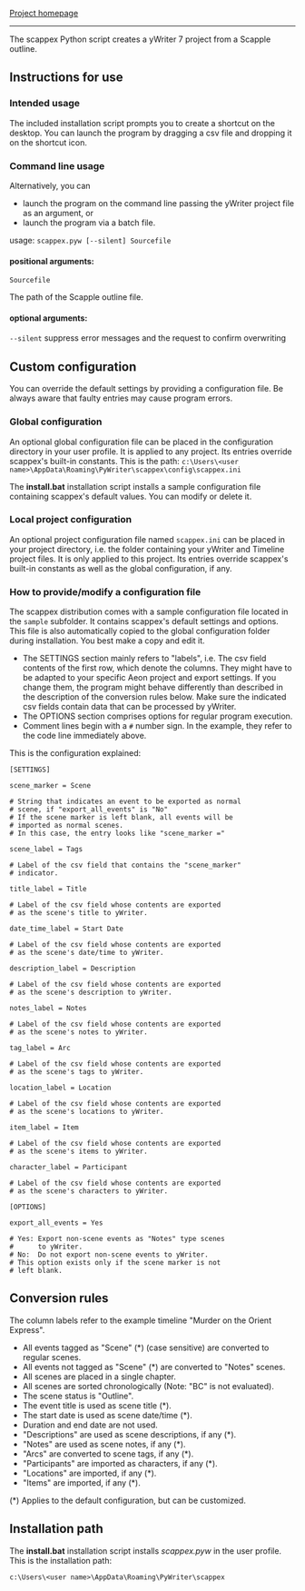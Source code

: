 [Project homepage](https://peter88213.github.io/scappex)

------------------------------------------------------------------

The scappex Python script creates a yWriter 7 project from a Scapple outline.

## Instructions for use

### Intended usage

The included installation script prompts you to create a shortcut on the desktop. You can launch the program by dragging a csv file and dropping it on the shortcut icon. 

### Command line usage

Alternatively, you can

- launch the program on the command line passing the yWriter project file as an argument, or
- launch the program via a batch file.

usage: `scappex.pyw [--silent] Sourcefile`

#### positional arguments:

`Sourcefile` 

The path of the Scapple outline file.

#### optional arguments:

`--silent`  suppress error messages and the request to confirm overwriting


## Custom configuration

You can override the default settings by providing a configuration file. Be always aware that faulty entries may cause program errors. 

### Global configuration

An optional global configuration file can be placed in the configuration directory in your user profile. It is applied to any project. Its entries override scappex's built-in constants. This is the path:
`c:\Users\<user name>\AppData\Roaming\PyWriter\scappex\config\scappex.ini`
  
The **install.bat** installation script installs a sample configuration file containing scappex's default values. You can modify or delete it. 

### Local project configuration

An optional project configuration file named `scappex.ini` can be placed in your project directory, i.e. the folder containing your yWriter and Timeline project files. It is only applied to this project. Its entries override scappex's built-in constants as well as the global configuration, if any.

### How to provide/modify a configuration file

The scappex distribution comes with a sample configuration file located in the `sample` subfolder. It contains scappex's default settings and options. This file is also automatically copied to the global configuration folder during installation. You best make a copy and edit it.

- The SETTINGS section mainly refers to "labels", i.e. The csv field contents of the first row, which denote the columns. They might have to be adapted to your specific Aeon project and export settings. If you change them, the program might behave differently than described in the description of the conversion rules below. Make sure the indicated csv fields contain data that can be processed by yWriter.
- The OPTIONS section comprises options for regular program execution. 
- Comment lines begin with a `#` number sign. In the example, they refer to the code line immediately above.

This is the configuration explained: 

```
[SETTINGS]

scene_marker = Scene

# String that indicates an event to be exported as normal
# scene, if "export_all_events" is "No"
# If the scene marker is left blank, all events will be
# imported as normal scenes.
# In this case, the entry looks like "scene_marker ="

scene_label = Tags

# Label of the csv field that contains the "scene_marker"
# indicator.

title_label = Title

# Label of the csv field whose contents are exported
# as the scene's title to yWriter.

date_time_label = Start Date

# Label of the csv field whose contents are exported
# as the scene's date/time to yWriter.

description_label = Description

# Label of the csv field whose contents are exported
# as the scene's description to yWriter.

notes_label = Notes

# Label of the csv field whose contents are exported
# as the scene's notes to yWriter.

tag_label = Arc

# Label of the csv field whose contents are exported
# as the scene's tags to yWriter.

location_label = Location

# Label of the csv field whose contents are exported
# as the scene's locations to yWriter.

item_label = Item

# Label of the csv field whose contents are exported
# as the scene's items to yWriter.

character_label = Participant

# Label of the csv field whose contents are exported
# as the scene's characters to yWriter.

[OPTIONS]

export_all_events = Yes

# Yes: Export non-scene events as "Notes" type scenes
#      to yWriter.
# No:  Do not export non-scene events to yWriter.
# This option exists only if the scene marker is not
# left blank.

```

## Conversion rules

The column labels refer to the example timeline "Murder on the Orient Express". 

-   All events tagged as "Scene" (*) (case sensitive) are converted to regular scenes.
-   All events not tagged as "Scene" (*) are converted to "Notes" scenes.
-   All scenes are placed in a single chapter.
-   All scenes are sorted chronologically (Note: "BC" is not evaluated). 
-   The scene status is "Outline". 
-	The event title is used as scene title (*).
- 	The start date is used as scene date/time (*).
-	Duration and end date are not used.
-   "Descriptions" are used as scene descriptions, if any (*).
-   "Notes" are used as scene notes, if any (*).
-	"Arcs" are converted to scene tags, if any (*).
-	"Participants" are imported as characters, if any (*).
-	"Locations" are imported, if any (*).
-	"Items" are imported, if any (*).

(*) Applies to the default configuration, but can be customized. 


## Installation path

The **install.bat** installation script installs *scappex.pyw* in the user profile. This is the installation path: 

`c:\Users\<user name>\AppData\Roaming\PyWriter\scappex`
    